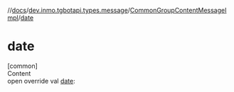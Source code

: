 //[docs](../../../index.md)/[dev.inmo.tgbotapi.types.message](../index.md)/[CommonGroupContentMessageImpl](index.md)/[date](date.md)



# date  
[common]  
Content  
open override val [date](date.md):   



